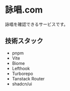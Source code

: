# 詠唱.com

詠唱を確認できるサービスです。

## 技術スタック

- pnpm
- Vite
- Biome
- Lefthook
- Turborepo
- Tanstack Router
- shadcn/ui
